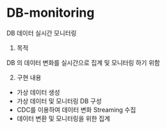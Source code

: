 # DB-monitoring
DB 데이터 실시간 모니터링

1. 목적

DB 의 데이터 변화를 실시간으로 집계 및 모니터링 하기 위함

2. 구현 내용
* 가상 데이터 생성
* 가상 데이터 및 모니터링 DB 구성
* CDC를 이용하여 데이터 변화 Streaming 수집
* 데이터 변환 및 모니터링을 위한 집계
